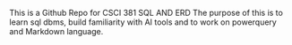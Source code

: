 This is a Github Repo for CSCI 381 SQL AND ERD 
The purpose of this is to learn sql dbms, build familiarity with AI tools and to work on powerquery and Markdown language.
